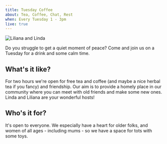 ```yaml
---
title: Tuesday Coffee
about: Tea, Coffee, Chat, Rest
when: Every Tuesday 1 - 3pm
live: true
---
```


![Liliana and Linda](/photo/coffee-ladies.jpg)

Do you struggle to get a quiet moment of peace? Come and join us on a Tuesday for a drink and some calm time.

## What's it like? ##

For two hours we're open for free tea and coffee (and maybe a nice herbal tea if you fancy) and friendship. Our aim is to provide a homely place in our community where you can meet with old friends and make some new ones. Linda and Liliana are your wonderful hosts!

## Who's it for? ##

It's open to everyone. We especially have a heart for older folks, and women of all ages - including mums - so we have a space for tots with some toys.